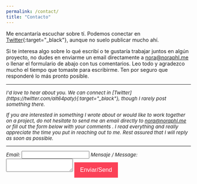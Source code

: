 ```yaml
---
permalink: /contact/
title: "Contacto"
---
```

<link rel="stylesheet" href="https://cdnjs.cloudflare.com/ajax/libs/font-awesome/4.7.0/css/font-awesome.min.css">
<style>
.btn {
  background-color: #fb4157;
  border: none;
  color: white;
  padding: 12px 16px;
  font-size: 16px;
  cursor: pointer;
}

/* Darker background on mouse-over */
.btn:hover {
  background-color: #bd2c3e;
}
</style>

Me encantaría escuchar sobre tí. Podemos conectar en [Twitter](https://twitter.com/alt64paty){:target="_black"}, aunque no suelo publicar mucho ahí.

Si te interesa algo sobre lo qué escribí o te gustaría trabajar juntos en algún proyecto, no dudes en enviarme un email directamente a [nora@noraphl.me](mailto:nora@noraphl.me) o llenar el formulario de abajo con tus comentarios. Leo todo y agradezco mucho el tiempo que tomaste para escribirme. Ten por seguro que responderé lo más pronto posible.


----
<span style="font-size:10pt; font-style:italic">
  I'd love to hear about you. We can connect in [Twitter](https://twitter.com/alt64paty){:target="_black"}, though I rarely post something there.
  
  If you are interested in something I wrote about or would like to work together on a project, do not hesitate to send me an email directly to [nora@noraphl.me](mailto:nora@noraphl.me) or fill out the form below with your comments . I read everything and really appreciate the time you put in reaching out to me. Rest assured that I will reply as soon as possible.
</span>
  
----

<form
  action="https://formspree.io/f/xbjyqwgz"
  method="POST"
>
  <label>
    Email:
    <input type="email" name="_replyto" required>
  </label>
  <label>
    Mensaje / Message:
    <textarea name="message" required></textarea>
  </label>
  <!-- your other form fields go here -->
  <button class="btn">Enviar/Send <i class="fas fa-fw fa-paper-plane"></i> </button>
</form>
